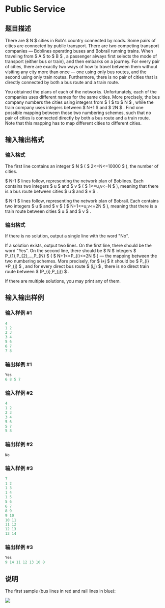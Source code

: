 # Public Service

## 题目描述

There are $ N $ cities in Bob's country connected by roads. Some pairs of cities are connected by public transport. There are two competing transport companies — Boblines operating buses and Bobrail running trains. When traveling from $ A $ to $ B $ , a passenger always first selects the mode of transport (either bus or train), and then embarks on a journey. For every pair of cities, there are exactly two ways of how to travel between them without visiting any city more than once — one using only bus routes, and the second using only train routes. Furthermore, there is no pair of cities that is directly connected by both a bus route and a train route.

You obtained the plans of each of the networks. Unfortunately, each of the companies uses different names for the same cities. More precisely, the bus company numbers the cities using integers from $ 1 $ to $ N $ , while the train company uses integers between $ N+1 $ and $ 2N $ . Find one possible mapping between those two numbering schemes, such that no pair of cities is connected directly by both a bus route and a train route. Note that this mapping has to map different cities to different cities.

## 输入输出格式

### 输入格式

The first line contains an integer $ N $ ( $ 2<=N<=10000 $ ), the number of cities.

$ N-1 $ lines follow, representing the network plan of Boblines. Each contains two integers $ u $ and $ v $ ( $ 1<=u,v<=N $ ), meaning that there is a bus route between cities $ u $ and $ v $ .

$ N-1 $ lines follow, representing the network plan of Bobrail. Each contains two integers $ u $ and $ v $ ( $ N+1<=u,v<=2N $ ), meaning that there is a train route between cities $ u $ and $ v $ .

### 输出格式

If there is no solution, output a single line with the word "No".

If a solution exists, output two lines. On the first line, there should be the word "Yes". On the second line, there should be $ N $ integers $ P_{1},P_{2},...,P_{N} $ ( $ N+1<=P_{i}<=2N $ ) — the mapping between the two numbering schemes. More precisely, for $ i≠j $ it should be $ P_{i}≠P_{j} $ , and for every direct bus route $ (i,j) $ , there is no direct train route between $ (P_{i},P_{j}) $ .

If there are multiple solutions, you may print any of them.

## 输入输出样例

### 输入样例 #1

```cpp
4
1 2
2 3
3 4
5 6
6 7
7 8

```
### 输出样例 #1

```cpp
Yes
6 8 5 7

```
### 输入样例 #2

```cpp
4
1 2
2 3
3 4
5 6
5 7
5 8

```
### 输出样例 #2

```cpp
No

```
### 输入样例 #3

```cpp
7
1 2
1 3
1 4
1 5
5 6
6 7
8 9
9 10
10 11
11 12
12 13
13 14

```
### 输出样例 #3

```cpp
Yes
9 14 11 12 13 10 8

```
## 说明

The first sample (bus lines in red and rail lines in blue):

![](/predownloaded/e3/6c/e36cd5e5ca71e7bda72854c8df16e433a744f7db.png)

